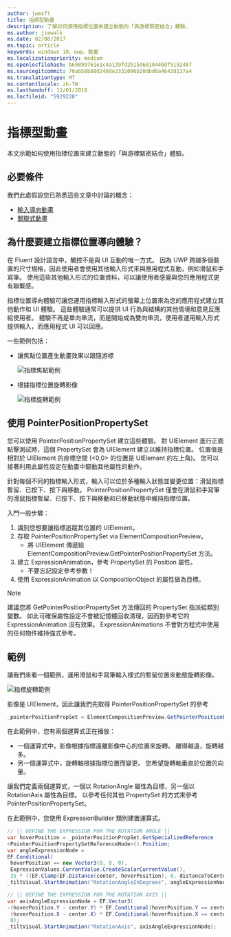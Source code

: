 ```yaml
---
author: jwmsft
title: 指標型動畫
description: 了解如何使用指標位置來建立動態的「與游標緊密結合」體驗。
ms.author: jimwalk
ms.date: 02/08/2017
ms.topic: article
keywords: windows 10、uwp、動畫
ms.localizationpriority: medium
ms.openlocfilehash: b69899761e1c4a139fd2b15d6810440df5192487
ms.sourcegitcommit: 70ab58b88d248de2332096b20dbd6a4643d137a4
ms.translationtype: MT
ms.contentlocale: zh-TW
ms.lasthandoff: 11/01/2018
ms.locfileid: "5929228"
---
```

# <a name="pointer-based-animations"></a>指標型動畫

本文示範如何使用指標位置來建立動態的「與游標緊密結合」體驗。

## <a name="prerequisites"></a>必要條件

我們此處假設您已熟悉這些文章中討論的概念：

- [輸入導向動畫](input-driven-animations.md)
- [關聯式動畫](relation-animations.md)

## <a name="why-create-pointer-position-driven-experiences"></a>為什麼要建立指標位置導向體驗？

在 Fluent 設計語言中，觸控不是與 UI 互動的唯一方式。 因為 UWP 跨越多個裝置的尺寸規格，因此使用者會使用其他輸入形式來與應用程式互動，例如滑鼠和手寫筆。 使用這些其他輸入形式的位置資料，可以讓使用者感覺與您的應用程式更有聯繫感。

指標位置導向體驗可讓您運用指標輸入形式的螢幕上位置來為您的應用程式建立其他動作和 UI 體驗。 這些體驗通常可以提供 UI 行為與結構的其他情境和意見反應給使用者。 體驗不再是單向串流，而是開始成為雙向串流，使用者運用輸入形式提供輸入，而應用程式 UI 可以回應。

一些範例包括：

- 讓焦點位置產生動畫效果以跟隨游標

    ![指標焦點範例](images/animation/spotlight-reveal.gif)

- 根據指標位置旋轉影像

    ![指標旋轉範例](images/animation/pointer-rotate.gif)

## <a name="using-pointerpositionpropertyset"></a>使用 PointerPositionPropertySet

您可以使用 PointerPositionPropertySet 建立這些體驗。 對 UIElement 進行正面點擊測試時，這個 PropertySet 會為 UIElement 建立以維持指標位置。 位置值是相對於 UIElement 的座標空間 (<0,0> 的位置是 UIElement 的左上角)。 您可以接著利用此屬性設定在動畫中驅動其他屬性的動作。

針對每個不同的指標輸入形式，輸入可以位於多種輸入狀態並變更位置：滑鼠指標暫留、已按下、按下與移動。 PointerPositionPropertySet 僅會在滑鼠和手寫筆的滑鼠指標暫留、已按下、按下與移動和已移動狀態中維持指標位置。

入門一般步驟：

1. 識別您想要讓指標追蹤其位置的 UIElement。
1. 存取 PointerPositionPropertySet via ElementCompositionPreview。
    - 將 UIElement 傳遞給 ElementCompositionPreview.GetPointerPositionPropertySet 方法。
1. 建立 ExpressionAnimation，參考 PropertySet 的 Position 屬性。
    - 不要忘記設定參考參數！
1. 使用 ExpressionAnimation 以 CompositionObject 的屬性做為目標。

> [!NOTE]
> 建議您將 GetPointerPositionPropertySet 方法傳回的 PropertySet 指派給類別變數。 如此可確保屬性設定不會被記憶體回收清理，因而對參考它的 ExpressionAnimation 沒有效果。 ExpressionAnimations 不會對方程式中使用的任何物件維持強式參考。

## <a name="example"></a>範例

讓我們來看一個範例，運用滑鼠和手寫筆輸入樣式的暫留位置來動態旋轉影像。

![指標旋轉範例](images/animation/pointer-rotate.gif)

影像是 UIElement，因此讓我們先取得 PointerPositionPropertySet 的參考

```csharp
_pointerPositionPropSet = ElementCompositionPreview.GetPointerPositionPropertySet(UIElement element);
```

在此範例中，您有兩個運算式正在播放：

- 一個運算式中，影像根據指標遠離影像中心的位置來旋轉。 離得越遠，旋轉越多。
- 另一個運算式中，旋轉軸根據指標位置而變更。 您希望旋轉軸垂直於位置的向量。

讓我們定義兩個運算式，一個以 RotationAngle 屬性為目標，另一個以 RotationAxis 屬性為目標。 以參考任何其他 PropertySet 的方式來參考 PointerPositionPropertySet。

在此範例中，您使用 ExpressionBuilder 類別建置運算式。

```csharp
// || DEFINE THE EXPRESSION FOR THE ROTATION ANGLE ||
var hoverPosition = _pointerPositionPropSet.GetSpecializedReference
<PointerPositionPropertySetReferenceNode>().Position;
var angleExpressionNode =
EF.Conditional(
 hoverPosition == new Vector3(0, 0, 0),
 ExpressionValues.CurrentValue.CreateScalarCurrentValue(),
 35 * ((EF.Clamp(EF.Distance(center, hoverPosition), 0, distanceToCenter) % distanceToCenter) / distanceToCenter));
_tiltVisual.StartAnimation("RotationAngleInDegrees", angleExpressionNode);

// || DEFINE THE EXPRESSION FOR THE ROTATION AXIS ||
var axisAngleExpressionNode = EF.Vector3(
-(hoverPosition.Y - center.Y) * EF.Conditional(hoverPosition.Y == center.Y, 0, 1),
 (hoverPosition.X - center.X) * EF.Conditional(hoverPosition.X == center.X, 0, 1),
 0);
_tiltVisual.StartAnimation("RotationAxis", axisAngleExpressionNode);
```